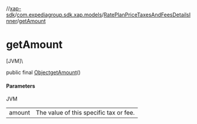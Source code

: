 //[xap-sdk](../../../index.md)/[com.expediagroup.sdk.xap.models](../index.md)/[RatePlanPriceTaxesAndFeesDetailsInner](index.md)/[getAmount](get-amount.md)

# getAmount

[JVM]\

public final [Object](https://docs.oracle.com/javase/8/docs/api/java/lang/Object.html)[getAmount](get-amount.md)()

#### Parameters

JVM

| | |
|---|---|
| amount | The value of this specific tax or fee. |
